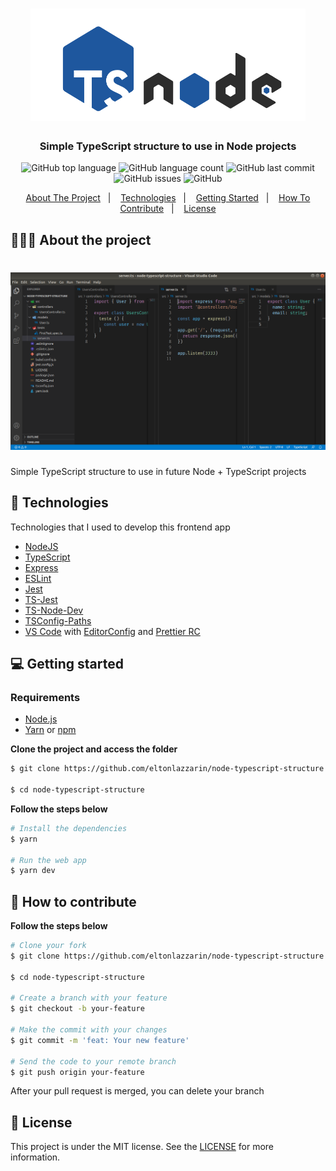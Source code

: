 <h1 align="center">
	<img alt="Project Logo" src="https://github.com/eltonlazzarin/node-typescript-structure/blob/master/screenshots/tsnodejs.png" height="180px" width="440px" />
</h1>

<h3 align="center">
  Simple TypeScript structure to use in Node projects
</h3>

<p align="center"></p>

<p align="center">
  <img alt="GitHub top language" src="https://img.shields.io/github/languages/top/eltonlazzarin/node-typescript-structure">

  <img alt="GitHub language count" src="https://img.shields.io/github/languages/count/eltonlazzarin/node-typescript-structure">

  <img alt="GitHub last commit" src="https://img.shields.io/github/last-commit/eltonlazzarin/node-typescript-structure">

  <img alt="GitHub issues" src="https://img.shields.io/github/issues/eltonlazzarin/node-typescript-structure">

  <img alt="GitHub" src="https://img.shields.io/github/license/eltonlazzarin/node-typescript-structure">
</p>

<p align="center">
  <a href="#-about-the-project">About The Project</a>&nbsp;&nbsp;&nbsp;|&nbsp;&nbsp;&nbsp;
  <a href="#-technologies">Technologies</a>&nbsp;&nbsp;&nbsp;|&nbsp;&nbsp;&nbsp;
  <a href="#-getting-started">Getting Started</a>&nbsp;&nbsp;&nbsp;|&nbsp;&nbsp;&nbsp;
  <a href="#-how-to-contribute">How To Contribute</a>&nbsp;&nbsp;&nbsp;|&nbsp;&nbsp;&nbsp;
  <a href="#-license">License</a>
</p>

## 👨🏻‍💻 About the project

<h1 align="center">
	<img alt="VSCode Project Codes" src="https://github.com/eltonlazzarin/node-typescript-structure/blob/master/screenshots/vscode.png" />
</h1>

<p>Simple TypeScript structure to use in future Node + TypeScript projects</p>

## 🚀 Technologies

Technologies that I used to develop this frontend app

- [NodeJS](https://nodejs.org/en)
- [TypeScript](https://www.typescriptlang.org)
- [Express](https://github.com/expressjs/express)
- [ESLint](https://eslint.org/docs/user-guide/getting-started)
- [Jest](https://jestjs.io/docs/en/getting-started.html)
- [TS-Jest](https://github.com/kulshekhar/ts-jest)
- [TS-Node-Dev](https://github.com/whitecolor/ts-node-dev)
- [TSConfig-Paths](https://www.typescriptlang.org/docs/handbook/module-resolution.html)
- [VS Code](https://code.visualstudio.com) with [EditorConfig](https://marketplace.visualstudio.com/items?itemName=EditorConfig.EditorConfig) and [Prettier RC](https://github.com/prettier/prettier)

## 💻 Getting started

### Requirements

- [Node.js](https://nodejs.org/en/)
- [Yarn](https://classic.yarnpkg.com/) or [npm](https://www.npmjs.com/)

**Clone the project and access the folder**

```bash
$ git clone https://github.com/eltonlazzarin/node-typescript-structure.git

$ cd node-typescript-structure
```

**Follow the steps below**

```bash
# Install the dependencies
$ yarn

# Run the web app
$ yarn dev
```

## 🤔 How to contribute

**Follow the steps below**

```bash
# Clone your fork
$ git clone https://github.com/eltonlazzarin/node-typescript-structure.git

$ cd node-typescript-structure

# Create a branch with your feature
$ git checkout -b your-feature

# Make the commit with your changes
$ git commit -m 'feat: Your new feature'

# Send the code to your remote branch
$ git push origin your-feature
```

After your pull request is merged, you can delete your branch

## 📝 License

This project is under the MIT license. See the [LICENSE](https://github.com/eltonlazzarin/node-typescript-structure/blob/master/LICENSE) for more information.
